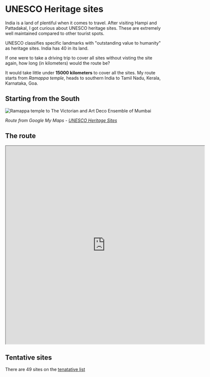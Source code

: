 # UNESCO Heritage sites

India is a land of plentiful when it comes to travel. After visiting Hampi and Pattadakal, I got curious about UNESCO heritage sites. These are extremely well maintained compared to other tourist spots.

UNESCO classifies specific landmarks with "outstanding value to humanity" as heritage sites. India has 40 in its land.

If one were to take a driving trip to cover all sites without visting the site again, how long (in kilometers) would the route be?

It would take little under **15000 kilometers** to cover all the sites. My route starts from *Ramappa temple*, heads to southern India to Tamil Nadu, Kerala, Karnataka, Goa.

## Starting from the South

![Ramappa temple to The Victorian and Art Deco Ensemble of Mumbai](https://user-images.githubusercontent.com/106300963/170867562-b9001c72-f1ff-4004-9353-b8626cfd9522.png)

*Route from Google My Maps - [UNESCO Heritage Sites](https://www.google.com/maps/d/u/0/edit?mid=1gZjYHuZE1ykYvk3MAqslPhMpwlf_wklU&usp=sharing)*


## The route

<iframe src="https://www.google.com/maps/d/u/0/embed?mid=1gZjYHuZE1ykYvk3MAqslPhMpwlf_wklU&ehbc=2E312F" width="640" height="640"></iframe>

## Tentative sites

There are 49 sites on the [tenatative list](https://whc.unesco.org/en/statesparties/in)
